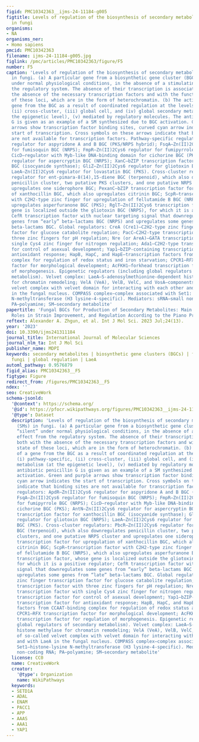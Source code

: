 ```yaml
---
figid: PMC10342363__ijms-24-11184-g005
figtitle: Levels of regulation of the biosynthesis of secondary metabolites (SMs)
  in fungi
organisms:
- NA
organisms_ner:
- Homo sapiens
pmcid: PMC10342363
filename: ijms-24-11184-g005.jpg
figlink: /pmc/articles/PMC10342363/figure/F5
number: F5
caption: 'Levels of regulation of the biosynthesis of secondary metabolites (SMs)
  in fungi. (a) A particular gene from a biosynthetic gene cluster (BGC) is “silent”
  under normal physiological conditions, in the absence of a stimulating effect from
  the regulatory system. The absence of their transcription is associated both with
  the absence of the necessary transcription factors and with the functional state
  of these loci, which are in the form of heterochromatin. (b) The activation of a
  gene from the BGC as a result of coordinated regulation at the levels of (i) pathway-specific,
  (ii) cross-cluster, (iii) global cell, and (iv) global secondary metabolism (at
  the epigenetic level), (v) mediated by regulatory molecules. The antibiotic penicillin
  G is given as an example of a SM synthesized due to BGC activation. Green and purple
  arrows show transcription factor binding sites, curved cyan arrow indicates the
  start of transcription. Cross symbols on these arrows indicate that binding sites
  are not available for transcription factors. Pathway-specific regulators: ApdR—Zn(II)2Cys6
  regulator for aspyridone A and B BGC (PKS/NRPS hybrid); FsqA—Zn(II)2Cys6 regulator
  for fumisoquin BGC (NRPS); FmpR—Zn(II)2Cys6 regulator for fumipyrrole BGC (NRPS);
  CicD—regulator with Myb-like DNA-binding domain for cichorine BGC (PKS); AntN—Zn(II)2Cys6
  regulator for aspercryptin BGC (NRPS); XanC—bZIP transcription factor for xanthocillin
  BGC (isocyanide synthase); GliZ—Zn(II)2Cys6 regulator for gliotoxin BGC (NRPS);
  LaeA—Zn(II)2Cys6 regulator for lovastatin BGC (PKS). Cross-cluster regulators: PbcR—Zn(II)2Cys6
  regulator for ent-pimara-8(14),15-diene BGC (terpenoid), which also downregulates
  penicillin cluster, two putative PKS clusters, and one putative NRPS cluster and
  upregulates one siderophore BGC; PexanC—bZIP transcription factor for upregulation
  of xanthocillin BGC, which also upregulates citrinin BGC; ScpR—transcription factor
  with C2H2-type zinc finger for upregulation of fellutamide B BGC (NRPS), which also
  upregulates asperfuranone BGC (PKS); RglT—Zn(II)2Cys6 transcription factor, whose
  gene is localized outside the gliotoxin BGC (NRPS), for which it is a positive regulator;
  CefR transcription factor with nuclear targeting signal that downregulates some
  genes from “early” beta-lactams BGC (NRPS) and upregulates some genes from “late”
  beta-lactams BGC. Global regulators: CreA (Cre1)—C2H2-type zinc finger transcription
  factor for glucose catabolite regulation; PacC—C2H2-type transcription factor with
  three zinc fingers for pH regulation; Nre (or AreA)—GATA transcription factor with
  single Cys4 zinc finger for nitrogen regulation; Ada1—C2H2-type transcription factor
  for control of asexual development; Yap1—bZIP-containing transcription factor for
  antioxidant response; HapB, HapC, and HapE—transcription factors from CCAAT-binding
  complex for regulation of redox status and iron starvation; CPCR1—RFX transcription
  factor for morphological development; AcFKH1—forkhead transcription factor for regulation
  of morphogenesis. Epigenetic regulators (including global regulators of secondary
  metabolism). Velvet complex: LaeA—S-adenosylmethionine-dependent histone methylase
  for chromatin remodeling; VelA (VeA), VelB, VelC, and VosA—components of so-called
  velvet complex with velvet domain for interacting with each other and with LaeA
  in the fungal nucleus. COMPASS complex—complex associated with Set1: Set1—histone-lysine
  N-methyltransferase (H3 lysine-4-specific). Mediators: sRNA—small non-coding RNA;
  PA—polyamine; SM—secondary metabolite'
papertitle: 'Fungal BGCs for Production of Secondary Metabolites: Main Types, Central
  Roles in Strain Improvement, and Regulation According to the Piano Principle'
reftext: Alexander A. Zhgun, et al. Int J Mol Sci. 2023 Jul;24(13).
year: '2023'
doi: 10.3390/ijms241311184
journal_title: International Journal of Molecular Sciences
journal_nlm_ta: Int J Mol Sci
publisher_name: MDPI
keywords: secondary metabolites | biosynthetic gene clusters (BGCs) | filamentous
  fungi | global regulation | LaeA
automl_pathway: 0.9576879
figid_alias: PMC10342363__F5
figtype: Figure
redirect_from: /figures/PMC10342363__F5
ndex: ''
seo: CreativeWork
schema-jsonld:
  '@context': https://schema.org/
  '@id': https://pfocr.wikipathways.org/figures/PMC10342363__ijms-24-11184-g005.html
  '@type': Dataset
  description: 'Levels of regulation of the biosynthesis of secondary metabolites
    (SMs) in fungi. (a) A particular gene from a biosynthetic gene cluster (BGC) is
    “silent” under normal physiological conditions, in the absence of a stimulating
    effect from the regulatory system. The absence of their transcription is associated
    both with the absence of the necessary transcription factors and with the functional
    state of these loci, which are in the form of heterochromatin. (b) The activation
    of a gene from the BGC as a result of coordinated regulation at the levels of
    (i) pathway-specific, (ii) cross-cluster, (iii) global cell, and (iv) global secondary
    metabolism (at the epigenetic level), (v) mediated by regulatory molecules. The
    antibiotic penicillin G is given as an example of a SM synthesized due to BGC
    activation. Green and purple arrows show transcription factor binding sites, curved
    cyan arrow indicates the start of transcription. Cross symbols on these arrows
    indicate that binding sites are not available for transcription factors. Pathway-specific
    regulators: ApdR—Zn(II)2Cys6 regulator for aspyridone A and B BGC (PKS/NRPS hybrid);
    FsqA—Zn(II)2Cys6 regulator for fumisoquin BGC (NRPS); FmpR—Zn(II)2Cys6 regulator
    for fumipyrrole BGC (NRPS); CicD—regulator with Myb-like DNA-binding domain for
    cichorine BGC (PKS); AntN—Zn(II)2Cys6 regulator for aspercryptin BGC (NRPS); XanC—bZIP
    transcription factor for xanthocillin BGC (isocyanide synthase); GliZ—Zn(II)2Cys6
    regulator for gliotoxin BGC (NRPS); LaeA—Zn(II)2Cys6 regulator for lovastatin
    BGC (PKS). Cross-cluster regulators: PbcR—Zn(II)2Cys6 regulator for ent-pimara-8(14),15-diene
    BGC (terpenoid), which also downregulates penicillin cluster, two putative PKS
    clusters, and one putative NRPS cluster and upregulates one siderophore BGC; PexanC—bZIP
    transcription factor for upregulation of xanthocillin BGC, which also upregulates
    citrinin BGC; ScpR—transcription factor with C2H2-type zinc finger for upregulation
    of fellutamide B BGC (NRPS), which also upregulates asperfuranone BGC (PKS); RglT—Zn(II)2Cys6
    transcription factor, whose gene is localized outside the gliotoxin BGC (NRPS),
    for which it is a positive regulator; CefR transcription factor with nuclear targeting
    signal that downregulates some genes from “early” beta-lactams BGC (NRPS) and
    upregulates some genes from “late” beta-lactams BGC. Global regulators: CreA (Cre1)—C2H2-type
    zinc finger transcription factor for glucose catabolite regulation; PacC—C2H2-type
    transcription factor with three zinc fingers for pH regulation; Nre (or AreA)—GATA
    transcription factor with single Cys4 zinc finger for nitrogen regulation; Ada1—C2H2-type
    transcription factor for control of asexual development; Yap1—bZIP-containing
    transcription factor for antioxidant response; HapB, HapC, and HapE—transcription
    factors from CCAAT-binding complex for regulation of redox status and iron starvation;
    CPCR1—RFX transcription factor for morphological development; AcFKH1—forkhead
    transcription factor for regulation of morphogenesis. Epigenetic regulators (including
    global regulators of secondary metabolism). Velvet complex: LaeA—S-adenosylmethionine-dependent
    histone methylase for chromatin remodeling; VelA (VeA), VelB, VelC, and VosA—components
    of so-called velvet complex with velvet domain for interacting with each other
    and with LaeA in the fungal nucleus. COMPASS complex—complex associated with Set1:
    Set1—histone-lysine N-methyltransferase (H3 lysine-4-specific). Mediators: sRNA—small
    non-coding RNA; PA—polyamine; SM—secondary metabolite'
  license: CC0
  name: CreativeWork
  creator:
    '@type': Organization
    name: WikiPathways
  keywords:
  - SETD1A
  - ADAL
  - ENAM
  - PACC1
  - APP
  - AAAS
  - AAA1
  - YAP1
---
```

